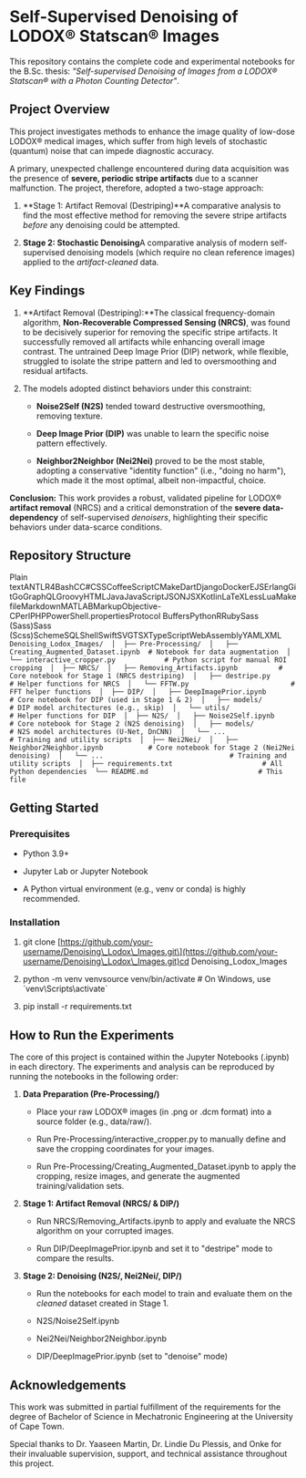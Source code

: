 Self-Supervised Denoising of LODOX® Statscan® Images
====================================================

This repository contains the complete code and experimental notebooks for the B.Sc. thesis: _"Self-supervised Denoising of Images from a LODOX® Statscan® with a Photon Counting Detector"_.

Project Overview
----------------

This project investigates methods to enhance the image quality of low-dose LODOX® medical images, which suffer from high levels of stochastic (quantum) noise that can impede diagnostic accuracy.

A primary, unexpected challenge encountered during data acquisition was the presence of **severe, periodic stripe artifacts** due to a scanner malfunction. The project, therefore, adopted a two-stage approach:

1.  **Stage 1: Artifact Removal (Destriping)**A comparative analysis to find the most effective method for removing the severe stripe artifacts _before_ any denoising could be attempted.
    
2.  **Stage 2: Stochastic Denoising**A comparative analysis of modern self-supervised denoising models (which require no clean reference images) applied to the _artifact-cleaned_ data.
    

Key Findings
------------

1.  **Artifact Removal (Destriping):**The classical frequency-domain algorithm, **Non-Recoverable Compressed Sensing (NRCS)**, was found to be decisively superior for removing the specific stripe artifacts. It successfully removed all artifacts while enhancing overall image contrast. The untrained Deep Image Prior (DIP) network, while flexible, struggled to isolate the stripe pattern and led to oversmoothing and residual artifacts.
    
2.  The models adopted distinct behaviors under this constraint:
    
    *   **Noise2Self (N2S)** tended toward destructive oversmoothing, removing texture.
        
    *   **Deep Image Prior (DIP)** was unable to learn the specific noise pattern effectively.
        
    *   **Neighbor2Neighbor (Nei2Nei)** proved to be the most stable, adopting a conservative "identity function" (i.e., "doing no harm"), which made it the most optimal, albeit non-impactful, choice.
        

**Conclusion:** This work provides a robust, validated pipeline for LODOX® **artifact removal** (NRCS) and a critical demonstration of the **severe data-dependency** of self-supervised _denoisers_, highlighting their specific behaviors under data-scarce conditions.

Repository Structure
--------------------

Plain textANTLR4BashCC#CSSCoffeeScriptCMakeDartDjangoDockerEJSErlangGitGoGraphQLGroovyHTMLJavaJavaScriptJSONJSXKotlinLaTeXLessLuaMakefileMarkdownMATLABMarkupObjective-CPerlPHPPowerShell.propertiesProtocol BuffersPythonRRubySass (Sass)Sass (Scss)SchemeSQLShellSwiftSVGTSXTypeScriptWebAssemblyYAMLXML`   Denoising_Lodox_Images/  │  ├── Pre-Processing/  │   ├── Creating_Augmented_Dataset.ipynb  # Notebook for data augmentation  │   └── interactive_cropper.py            # Python script for manual ROI cropping  │  ├── NRCS/  │   ├── Removing_Artifacts.ipynb          # Core notebook for Stage 1 (NRCS destriping)  │   ├── destripe.py                     # Helper functions for NRCS  │   └── FFTW.py                         # FFT helper functions  │  ├── DIP/  │   ├── DeepImagePrior.ipynb              # Core notebook for DIP (used in Stage 1 & 2)  │   ├── models/                           # DIP model architectures (e.g., skip)  │   └── utils/                            # Helper functions for DIP  │  ├── N2S/  │   ├── Noise2Self.ipynb                  # Core notebook for Stage 2 (N2S denoising)  │   ├── models/                           # N2S model architectures (U-Net, DnCNN)  │   └── ...                               # Training and utility scripts  │  ├── Nei2Nei/  │   ├── Neighbor2Neighbor.ipynb           # Core notebook for Stage 2 (Nei2Nei denoising)  │   └── ...                               # Training and utility scripts  │  ├── requirements.txt                      # All Python dependencies  └── README.md                           # This file   `

Getting Started
---------------

### Prerequisites

*   Python 3.9+
    
*   Jupyter Lab or Jupyter Notebook
    
*   A Python virtual environment (e.g., venv or conda) is highly recommended.
    

### Installation

1.  git clone \[https://github.com/your-username/Denoising\_Lodox\_Images.git\](https://github.com/your-username/Denoising\_Lodox\_Images.git)cd Denoising\_Lodox\_Images
    
2.  python -m venv venvsource venv/bin/activate # On Windows, use \`venv\\Scripts\\activate\`
    
3.  pip install -r requirements.txt
    

How to Run the Experiments
--------------------------

The core of this project is contained within the Jupyter Notebooks (.ipynb) in each directory. The experiments and analysis can be reproduced by running the notebooks in the following order:

1.  **Data Preparation (Pre-Processing/)**
    
    *   Place your raw LODOX® images (in .png or .dcm format) into a source folder (e.g., data/raw/).
        
    *   Run Pre-Processing/interactive\_cropper.py to manually define and save the cropping coordinates for your images.
        
    *   Run Pre-Processing/Creating\_Augmented\_Dataset.ipynb to apply the cropping, resize images, and generate the augmented training/validation sets.
        
2.  **Stage 1: Artifact Removal (NRCS/ & DIP/)**
    
    *   Run NRCS/Removing\_Artifacts.ipynb to apply and evaluate the NRCS algorithm on your corrupted images.
        
    *   Run DIP/DeepImagePrior.ipynb and set it to "destripe" mode to compare the results.
        
3.  **Stage 2: Denoising (N2S/, Nei2Nei/, DIP/)**
    
    *   Run the notebooks for each model to train and evaluate them on the _cleaned_ dataset created in Stage 1.
        
    *   N2S/Noise2Self.ipynb
        
    *   Nei2Nei/Neighbor2Neighbor.ipynb
        
    *   DIP/DeepImagePrior.ipynb (set to "denoise" mode)
        

Acknowledgements
----------------

This work was submitted in partial fulfillment of the requirements for the degree of Bachelor of Science in Mechatronic Engineering at the University of Cape Town.

Special thanks to Dr. Yaaseen Martin, Dr. Lindie Du Plessis, and Onke for their invaluable supervision, support, and technical assistance throughout this project.